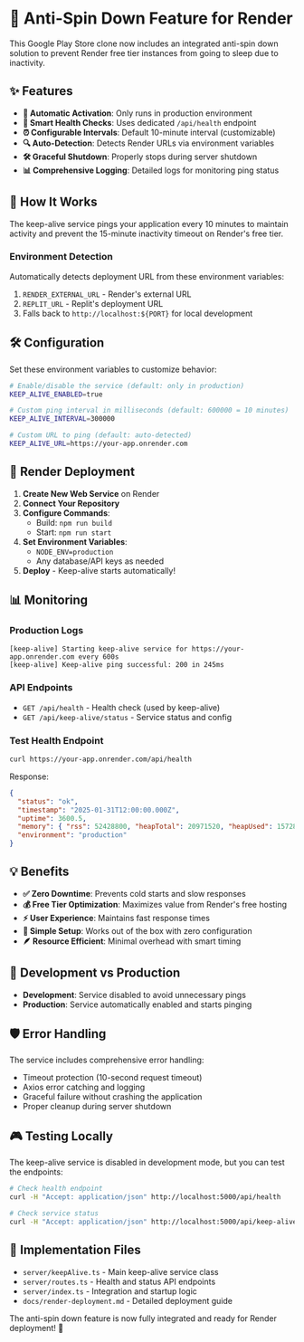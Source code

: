 # 🔄 Anti-Spin Down Feature for Render

This Google Play Store clone now includes an integrated anti-spin down solution to prevent Render free tier instances from going to sleep due to inactivity.

## ✨ Features

- **🚀 Automatic Activation**: Only runs in production environment
- **💓 Smart Health Checks**: Uses dedicated `/api/health` endpoint  
- **⏰ Configurable Intervals**: Default 10-minute interval (customizable)
- **🔍 Auto-Detection**: Detects Render URLs via environment variables
- **🛠️ Graceful Shutdown**: Properly stops during server shutdown
- **📊 Comprehensive Logging**: Detailed logs for monitoring ping status

## 🎯 How It Works

The keep-alive service pings your application every 10 minutes to maintain activity and prevent the 15-minute inactivity timeout on Render's free tier.

### Environment Detection
Automatically detects deployment URL from these environment variables:
1. `RENDER_EXTERNAL_URL` - Render's external URL
2. `REPLIT_URL` - Replit's deployment URL  
3. Falls back to `http://localhost:${PORT}` for local development

## 🛠️ Configuration

Set these environment variables to customize behavior:

```bash
# Enable/disable the service (default: only in production)
KEEP_ALIVE_ENABLED=true

# Custom ping interval in milliseconds (default: 600000 = 10 minutes)  
KEEP_ALIVE_INTERVAL=300000

# Custom URL to ping (default: auto-detected)
KEEP_ALIVE_URL=https://your-app.onrender.com
```

## 🚀 Render Deployment

1. **Create New Web Service** on Render
2. **Connect Your Repository**
3. **Configure Commands**:
   - Build: `npm run build`
   - Start: `npm run start`
4. **Set Environment Variables**:
   - `NODE_ENV=production`
   - Any database/API keys as needed
5. **Deploy** - Keep-alive starts automatically!

## 📊 Monitoring

### Production Logs
```
[keep-alive] Starting keep-alive service for https://your-app.onrender.com every 600s
[keep-alive] Keep-alive ping successful: 200 in 245ms
```

### API Endpoints
- `GET /api/health` - Health check (used by keep-alive)
- `GET /api/keep-alive/status` - Service status and config

### Test Health Endpoint
```bash
curl https://your-app.onrender.com/api/health
```

Response:
```json
{
  "status": "ok",
  "timestamp": "2025-01-31T12:00:00.000Z", 
  "uptime": 3600.5,
  "memory": { "rss": 52428800, "heapTotal": 20971520, "heapUsed": 15728640, "external": 1638400 },
  "environment": "production"
}
```

## 💡 Benefits

- **✅ Zero Downtime**: Prevents cold starts and slow responses
- **💰 Free Tier Optimization**: Maximizes value from Render's free hosting  
- **⚡ User Experience**: Maintains fast response times
- **🔧 Simple Setup**: Works out of the box with zero configuration
- **🪶 Resource Efficient**: Minimal overhead with smart timing

## 🔧 Development vs Production

- **Development**: Service disabled to avoid unnecessary pings
- **Production**: Service automatically enabled and starts pinging

## 🛡️ Error Handling

The service includes comprehensive error handling:
- Timeout protection (10-second request timeout)
- Axios error catching and logging
- Graceful failure without crashing the application
- Proper cleanup during server shutdown

## 🎮 Testing Locally

The keep-alive service is disabled in development mode, but you can test the endpoints:

```bash
# Check health endpoint
curl -H "Accept: application/json" http://localhost:5000/api/health

# Check service status  
curl -H "Accept: application/json" http://localhost:5000/api/keep-alive/status
```

## 📁 Implementation Files

- `server/keepAlive.ts` - Main keep-alive service class
- `server/routes.ts` - Health and status API endpoints
- `server/index.ts` - Integration and startup logic
- `docs/render-deployment.md` - Detailed deployment guide

The anti-spin down feature is now fully integrated and ready for Render deployment! 🎉